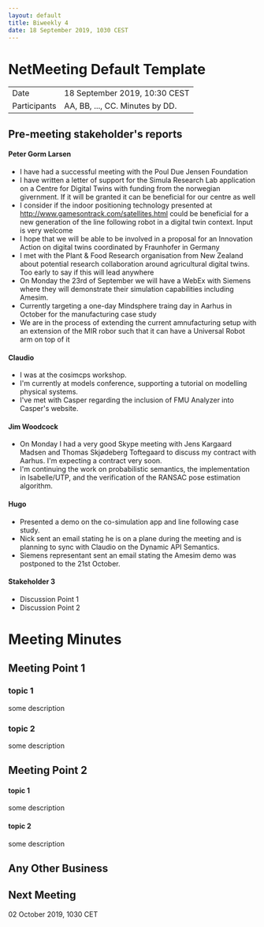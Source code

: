 ```yaml
---
layout: default
title: Biweekly 4
date: 18 September 2019, 1030 CEST
---
```


<script src="https://code.jquery.com/jquery-1.11.1.min.js">
</script>
<script src="/javascripts/edit.js"></script>
<script>setEditButonNm();</script>

# NetMeeting Default Template

|||
|---|---|
| Date | 18 September 2019, 10:30 CEST |
| Participants | AA, BB, ..., CC.  Minutes by DD. |


## Pre-meeting stakeholder's reports

<!-- Please keep in mind that the minutes are publicly available, and that
private information must be stored elsewhere.  -->

#### Peter Gorm Larsen
* I have had a successful meeting with the Poul Due Jensen Foundation
* I have written a letter of support for the Simula Research Lab application on a Centre for Digital Twins with funding from the norwegian givernment. If it will be granted it can be beneficial for our centre as well
* I consider if the indoor positioning technology presented at http://www.gamesontrack.com/satellites.html could be beneficial for a new generation of the line following robot in a digital twin context. Input is very welcome
* I hope that we will be able to be involved in a proposal for an Innovation Action on digital twins coordinated by Fraunhofer in Germany
* I met with the Plant & Food Research organisation from New Zealand about potential research collaboration around agricultural digital twins. Too early to say if this will lead anywhere
* On Monday the 23rd of September we will have a WebEx with Siemens where they will demonstrate their simulation capabilities including Amesim.
* Currently targeting a one-day Mindsphere traing day in Aarhus in October for the manufacturing case study
* We are in the process of extending the current amnufacturing setup with an extension of the MIR robor such that it can have a Universal Robot arm on top of it

#### Claudio
* I was at the cosimcps workshop.
* I'm currently at models conference, supporting a tutorial on modelling physical systems.
* I've met with Casper regarding the inclusion of FMU Analyzer into Casper's website.

#### Jim Woodcock
* On Monday I had a very good Skype meeting with Jens Kargaard Madsen and Thomas Skjødeberg Toftegaard to discuss my contract with Aarhus. I'm expecting a contract very soon.
* I'm continuing the work on probabilistic semantics, the implementation in Isabelle/UTP, and the verification of the RANSAC pose estimation algorithm.

#### Hugo
* Presented a demo on the co-simulation app and line following case study.
* Nick sent an email stating he is on a plane during the meeting and is planning to sync with Claudio on the Dynamic API Semantics.
* Siemens representant sent an email stating the Amesim demo was postponed to the 21st October. 

#### Stakeholder 3
* Discussion Point 1
* Discussion Point 2


Meeting Minutes
===============

## Meeting Point 1

### topic 1

some description

### topic 2

some description

## Meeting Point 2

#### topic 1

some description

#### topic 2

some description

##  Any Other Business

Next Meeting
------------

02 October 2019, 1030 CET


<div id="edit_page_div"></div>
